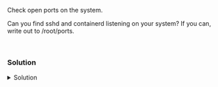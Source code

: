 Check open ports on the system.

Can you find sshd and containerd listening on your system? If you can, write out to /root/ports.


<br>

### Solution
<details>
<summary>Solution</summary>
Check what ports are open on your system.

```plain
ss -ntulp
```{{exec}}

```plain
ss -ntulp | grep -E "sshd|containerd"
```{{exec}}

Echo "yes" if you can see sshd and containerd listening /root/ports .

We can see them, so we'll set that to yes.
```plain
echo "yes" > /root/ports
```{{exec}}


Another way to look at the ports/processes for sshd and containerd

```plain
lsof -i :22
```{{exec}}

Connect to port 22. #Timeout just causes it to drop after 3 sec
```plain
timeout 3 nc 127.0.0.1 22
```

So let's stop containerd and verify that the process is no longer running.

```plain
systemctl status containerd
```{{exec}}

and we'll stop it.

```plain
systemctl stop containerd
```{{exec}}

Verify that you no longer see containerd running or the port open on the system.

```plain
ss -ntulp | grep containerd
```{{exec}}

</details>